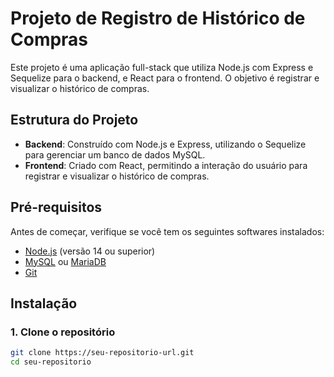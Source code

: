 # Projeto de Registro de Histórico de Compras

Este projeto é uma aplicação full-stack que utiliza Node.js com Express e Sequelize para o backend, e React para o frontend. O objetivo é registrar e visualizar o histórico de compras.

## Estrutura do Projeto

- **Backend**: Construído com Node.js e Express, utilizando o Sequelize para gerenciar um banco de dados MySQL.
- **Frontend**: Criado com React, permitindo a interação do usuário para registrar e visualizar o histórico de compras.

## Pré-requisitos

Antes de começar, verifique se você tem os seguintes softwares instalados:

- [Node.js](https://nodejs.org/) (versão 14 ou superior)
- [MySQL](https://www.mysql.com/) ou [MariaDB](https://mariadb.org/)
- [Git](https://git-scm.com/)

## Instalação

### 1. Clone o repositório

```bash
git clone https://seu-repositorio-url.git
cd seu-repositorio
